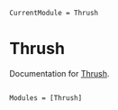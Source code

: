 ```@meta
CurrentModule = Thrush
```

# Thrush

Documentation for [Thrush](https://github.com/peterahrens/Thrush.jl).

```@index
```

```@autodocs
Modules = [Thrush]
```
